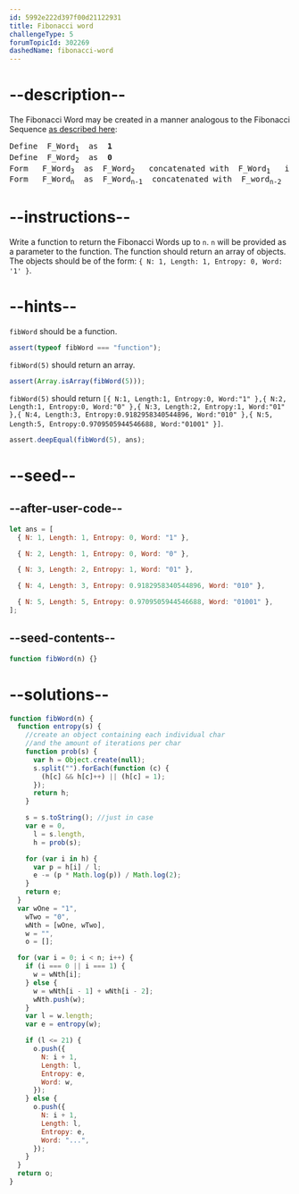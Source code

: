 ```yaml
---
id: 5992e222d397f00d21122931
title: Fibonacci word
challengeType: 5
forumTopicId: 302269
dashedName: fibonacci-word
---
```


# --description--

The Fibonacci Word may be created in a manner analogous to the Fibonacci Sequence [as described here](https://hal.archives-ouvertes.fr/docs/00/36/79/72/PDF/The_Fibonacci_word_fractal.pdf):

<pre>Define  F_Word<sub>1</sub>  as  <strong>1</strong>
Define  F_Word<sub>2</sub>  as  <strong>0</strong>
Form   F_Word<sub>3</sub>  as  F_Word<sub>2</sub>   concatenated with  F_Word<sub>1</sub>   i.e.:  <strong>01</strong>
Form   F_Word<sub>n</sub>  as  F_Word<sub>n-1</sub>  concatenated with  F_word<sub>n-2</sub>
</pre>

# --instructions--

Write a function to return the Fibonacci Words up to `n`. `n` will be provided as a parameter to the function. The function should return an array of objects. The objects should be of the form: `{ N: 1, Length: 1, Entropy: 0, Word: '1' }`.

# --hints--

`fibWord` should be a function.

```js
assert(typeof fibWord === "function");
```

`fibWord(5)` should return an array.

```js
assert(Array.isArray(fibWord(5)));
```

`fibWord(5)` should return `[{ N:1, Length:1, Entropy:0, Word:"1" },{ N:2, Length:1, Entropy:0, Word:"0" },{ N:3, Length:2, Entropy:1, Word:"01" },{ N:4, Length:3, Entropy:0.9182958340544896, Word:"010" },{ N:5, Length:5, Entropy:0.9709505944546688, Word:"01001" }]`.

```js
assert.deepEqual(fibWord(5), ans);
```

# --seed--

## --after-user-code--

```js
let ans = [
  { N: 1, Length: 1, Entropy: 0, Word: "1" },

  { N: 2, Length: 1, Entropy: 0, Word: "0" },

  { N: 3, Length: 2, Entropy: 1, Word: "01" },

  { N: 4, Length: 3, Entropy: 0.9182958340544896, Word: "010" },

  { N: 5, Length: 5, Entropy: 0.9709505944546688, Word: "01001" },
];
```

## --seed-contents--

```js
function fibWord(n) {}
```

# --solutions--

```js
function fibWord(n) {
  function entropy(s) {
    //create an object containing each individual char
    //and the amount of iterations per char
    function prob(s) {
      var h = Object.create(null);
      s.split("").forEach(function (c) {
        (h[c] && h[c]++) || (h[c] = 1);
      });
      return h;
    }

    s = s.toString(); //just in case
    var e = 0,
      l = s.length,
      h = prob(s);

    for (var i in h) {
      var p = h[i] / l;
      e -= (p * Math.log(p)) / Math.log(2);
    }
    return e;
  }
  var wOne = "1",
    wTwo = "0",
    wNth = [wOne, wTwo],
    w = "",
    o = [];

  for (var i = 0; i < n; i++) {
    if (i === 0 || i === 1) {
      w = wNth[i];
    } else {
      w = wNth[i - 1] + wNth[i - 2];
      wNth.push(w);
    }
    var l = w.length;
    var e = entropy(w);

    if (l <= 21) {
      o.push({
        N: i + 1,
        Length: l,
        Entropy: e,
        Word: w,
      });
    } else {
      o.push({
        N: i + 1,
        Length: l,
        Entropy: e,
        Word: "...",
      });
    }
  }
  return o;
}
```
